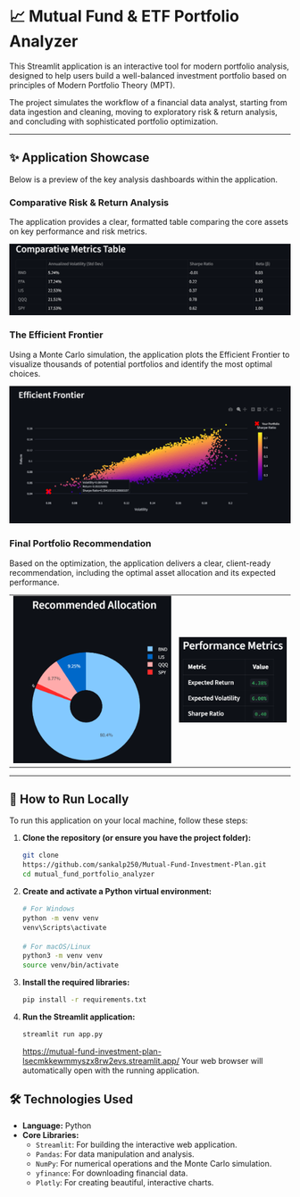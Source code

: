 # 📈 Mutual Fund & ETF Portfolio Analyzer

This Streamlit application is an interactive tool for modern portfolio analysis, designed to help users build a well-balanced investment portfolio based on principles of Modern Portfolio Theory (MPT).

The project simulates the workflow of a financial data analyst, starting from data ingestion and cleaning, moving to exploratory risk & return analysis, and concluding with sophisticated portfolio optimization.

---

## ✨ Application Showcase

Below is a preview of the key analysis dashboards within the application.

### Comparative Risk & Return Analysis
The application provides a clear, formatted table comparing the core assets on key performance and risk metrics.

![Comparative Metrics Table](assets/metrics_table.png)

### The Efficient Frontier
Using a Monte Carlo simulation, the application plots the Efficient Frontier to visualize thousands of potential portfolios and identify the most optimal choices.

![The Efficient Frontier Chart](assets/efficient_frontier.png)

### Final Portfolio Recommendation
Based on the optimization, the application delivers a clear, client-ready recommendation, including the optimal asset allocation and its expected performance.

<table>
  <tr>
    <td><img src="assets/optimal_allocation.png" alt="Optimal Allocation Pie Chart" width="100%"></td>
    <td><img src="assets/performance_metrics.png" alt="Portfolio Performance Metrics" width="100%"></td>
  </tr>
</table>

---

## 🚀 How to Run Locally

To run this application on your local machine, follow these steps:

1.  **Clone the repository (or ensure you have the project folder):**
    ```bash
    git clone 
    https://github.com/sankalp250/Mutual-Fund-Investment-Plan.git
    cd mutual_fund_portfolio_analyzer
    ```

2.  **Create and activate a Python virtual environment:**
    ```bash
    # For Windows
    python -m venv venv
    venv\Scripts\activate

    # For macOS/Linux
    python3 -m venv venv
    source venv/bin/activate
    ```

3.  **Install the required libraries:**
    ```bash
    pip install -r requirements.txt
    ```

4.  **Run the Streamlit application:**
    ```bash
    streamlit run app.py
    ```
    https://mutual-fund-investment-plan-lsecmkkewmmyszx8rw2evs.streamlit.app/
    Your web browser will automatically open with the running application.

## 🛠️ Technologies Used

- **Language:** Python
- **Core Libraries:**
  - `Streamlit`: For building the interactive web application.
  - `Pandas`: For data manipulation and analysis.
  - `NumPy`: For numerical operations and the Monte Carlo simulation.
  - `yfinance`: For downloading financial data.
  - `Plotly`: For creating beautiful, interactive charts.
